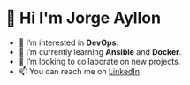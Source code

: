 # 👋 Hi I'm Jorge Ayllon
- 👀 I’m interested in **DevOps**.
- 🌱 I’m currently learning **Ansible** and **Docker**.
- 💞️ I’m looking to collaborate on new projects.
- 📫 You can reach me on [LinkedIn](https://www.codecademy.com/pages/contribute-docs)

<!---
jorgeayllon1/jorgeayllon1 is a ✨ special ✨ repository because its `README.md` (this file) appears on your GitHub profile.
You can click the Preview link to take a look at your changes.
--->
